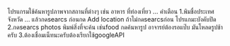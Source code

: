 โปรแกรมใช้ค้นหารูปภาพจากสถานที่ต่างๆ เช่น อาหาร ที่ท่องเที่ยว ...
คำเตือน
1.พิมชื่อประเทศ จังหวัด ... แล้วกดsearcs ก่อนกด Add location ถ้าไม่กดsearcsก่อน โปรแกมะบังคับปิด
2.กดsearcs photos พิมพ์สิ่งที่จะค้น เช่นfood กดค้นหารูป อาจารย์ต้องรอแป๊บ มันโหลดรูปช้าครับ 
3.ต้องเชื่อมเน็ทนะครับต้องเรียกใช้googleAPI
